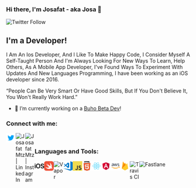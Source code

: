 ### Hi there, I'm Josafat - aka Josa 👋

![Twitter Follow](https://img.shields.io/twitter/follow/iamjosafatmtz?style=social)

## I'm a Developer!

I Am An Ios Developer, And I Like To Make Happy Code, I Consider Myself A Self-Taught Person And I'm Always Looking For New Ways To Learn, Help Others, As A Mobile App Developer, I've Found Ways To Experiment With Updates And New Languages Programming, I have been working as an iOS developer since 2016.

“People Can Be Very Smart Or Have Good Skills, But If You Don't Believe It, You Won't Really Work Hard.” 

- 🔭 I’m currently working on a [Buho Beta Dev][website]!


### Connect with me:

[<img align="left" alt="JosafatMtz | Twitter" width="26px" src="https://raw.githubusercontent.com/github/explore/80688e429a7d4ef2fca1e82350fe8e3517d3494d/topics/twitter/twitter.png" />][twitter]
[<img align="left" alt="JosafatMtz | LinkedIn" width="26px" src="https://content.linkedin.com/content/dam/me/business/en-us/amp/brand-site/v2/bg/LI-Bug.svg.original.svg" />][linkedin]
[<img align="left" alt="JosafatMtz | Instagram" width="26px" src="https://instagram-brand.com/wp-content/uploads/2016/11/Instagram_AppIcon_Aug2017.png?w=300" />][instagram]

<br />

### Languages and Tools:

<img align="left" alt="iOS" width="26px" src="https://raw.githubusercontent.com/github/explore/80688e429a7d4ef2fca1e82350fe8e3517d3494d/topics/ios/ios.png" />
<img align="left" alt="Swift" width="26px" src="https://raw.githubusercontent.com/github/explore/80688e429a7d4ef2fca1e82350fe8e3517d3494d/topics/swift/swift.png" />
<img align="left" alt="Vapor" width="26px" src="https://vapor.codes/img/logo.7c12f228.png" />
<img align="left" alt="Visual Studio Code" width="26px" src="https://raw.githubusercontent.com/github/explore/80688e429a7d4ef2fca1e82350fe8e3517d3494d/topics/visual-studio-code/visual-studio-code.png" />
<img align="left" alt="Javascript" width="26px" src="https://raw.githubusercontent.com/github/explore/80688e429a7d4ef2fca1e82350fe8e3517d3494d/topics/javascript/javascript.png" />
<img align="left" alt="Html5" width="26px" src="https://raw.githubusercontent.com/github/explore/80688e429a7d4ef2fca1e82350fe8e3517d3494d/topics/html/html.png" />

<img align="left" alt="React" width="26px" src="https://raw.githubusercontent.com/github/explore/80688e429a7d4ef2fca1e82350fe8e3517d3494d/topics/react/react.png" /><img align="left" alt="Angular" width="26px" src="https://raw.githubusercontent.com/github/explore/80688e429a7d4ef2fca1e82350fe8e3517d3494d/topics/angular/angular.png" />
<img align="left" alt="AWS" width="26px" src="https://raw.githubusercontent.com/github/explore/fbceb94436312b6dacde68d122a5b9c7d11f9524/topics/aws/aws.png" />
<img align="left" alt="Firabase" width="26px" src="https://raw.githubusercontent.com/github/explore/80688e429a7d4ef2fca1e82350fe8e3517d3494d/topics/firebase/firebase.png" />
<img align="left" alt="Travis CI" width="26px" src="https://travis-ci.com/images/logos/TravisCI-Mascot-2.png" />
<img align="left" alt="Fastlane" width="78px" src="https://fastlane.tools/assets/images/fastlane-logo-lockup.png" />

[website]: https://buho-beta-dev.web.app/
[twitter]: https://twitter.com/iamjosafatmtz
[instagram]: https://www.instagram.com/iamjosacmtz/
[linkedin]: https://www.linkedin.com/in/josafatmt
